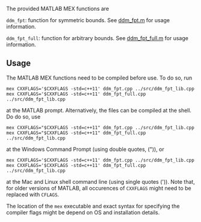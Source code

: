 The provided MATLAB MEX functions are

`ddm_fpt`: function for symmetric bounds. See [ddm_fpt.m](ddm_fpt.m) for usage information.

`ddm_fpt_full`: function for arbitrary bounds. See [ddm_fpt_full.m](ddm_fpt.m) for usage information.

Usage
-----

The MATLAB MEX functions need to be compiled before use. To do so, run

```Shell
mex CXXFLAGS='$CXXFLAGS -std=c++11' ddm_fpt.cpp ../src/ddm_fpt_lib.cpp
mex CXXFLAGS='$CXXFLAGS -std=c++11' ddm_fpt_full.cpp ../src/ddm_fpt_lib.cpp
```

at the MATLAB prompt. Alternatively, the files can be compiled at the shell. Do do so, use

```Shell
mex CXXFLAGS="$CXXFLAGS -std=c++11" ddm_fpt.cpp ../src/ddm_fpt_lib.cpp
mex CXXFLAGS="$CXXFLAGS -std=c++11" ddm_fpt_full.cpp ../src/ddm_fpt_lib.cpp
```

at the Windows Command Prompt (using double quotes, (")), or

```Shell
mex CXXFLAGS='$CXXFLAGS -std=c++11' ddm_fpt.cpp ../src/ddm_fpt_lib.cpp
mex CXXFLAGS='$CXXFLAGS -std=c++11' ddm_fpt_full.cpp ../src/ddm_fpt_lib.cpp
```

at the Mac and Linux shell command line (using single quotes (')). Note that, for older versions of MATLAB, all occurences of `CXXFLAGS` might need to be replaced with `CFLAGS`.

The location of the `mex` executable and exact syntax for specifying the compiler flags might be depend on OS and installation details.
